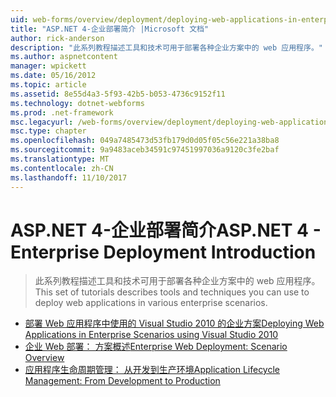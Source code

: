 ```yaml
---
uid: web-forms/overview/deployment/deploying-web-applications-in-enterprise-scenarios/index
title: "ASP.NET 4-企业部署简介 |Microsoft 文档"
author: rick-anderson
description: "此系列教程描述工具和技术可用于部署各种企业方案中的 web 应用程序。"
ms.author: aspnetcontent
manager: wpickett
ms.date: 05/16/2012
ms.topic: article
ms.assetid: 8e55d4a3-5f93-42b5-b053-4736c9152f11
ms.technology: dotnet-webforms
ms.prod: .net-framework
msc.legacyurl: /web-forms/overview/deployment/deploying-web-applications-in-enterprise-scenarios
msc.type: chapter
ms.openlocfilehash: 049a7485473d53fb179d0d05f05c56e221a38ba8
ms.sourcegitcommit: 9a9483aceb34591c97451997036a9120c3fe2baf
ms.translationtype: MT
ms.contentlocale: zh-CN
ms.lasthandoff: 11/10/2017
---
```

<a name="aspnet-4---enterprise-deployment-introduction"></a><span data-ttu-id="ca495-103">ASP.NET 4-企业部署简介</span><span class="sxs-lookup"><span data-stu-id="ca495-103">ASP.NET 4 - Enterprise Deployment Introduction</span></span>
====================
> <span data-ttu-id="ca495-104">此系列教程描述工具和技术可用于部署各种企业方案中的 web 应用程序。</span><span class="sxs-lookup"><span data-stu-id="ca495-104">This set of tutorials describes tools and techniques you can use to deploy web applications in various enterprise scenarios.</span></span>


- [<span data-ttu-id="ca495-105">部署 Web 应用程序中使用的 Visual Studio 2010 的企业方案</span><span class="sxs-lookup"><span data-stu-id="ca495-105">Deploying Web Applications in Enterprise Scenarios using Visual Studio 2010</span></span>](deploying-web-applications-in-enterprise-scenarios.md)
- [<span data-ttu-id="ca495-106">企业 Web 部署： 方案概述</span><span class="sxs-lookup"><span data-stu-id="ca495-106">Enterprise Web Deployment: Scenario Overview</span></span>](enterprise-web-deployment-scenario-overview.md)
- [<span data-ttu-id="ca495-107">应用程序生命周期管理： 从开发到生产环境</span><span class="sxs-lookup"><span data-stu-id="ca495-107">Application Lifecycle Management: From Development to Production</span></span>](application-lifecycle-management-from-development-to-production.md)
